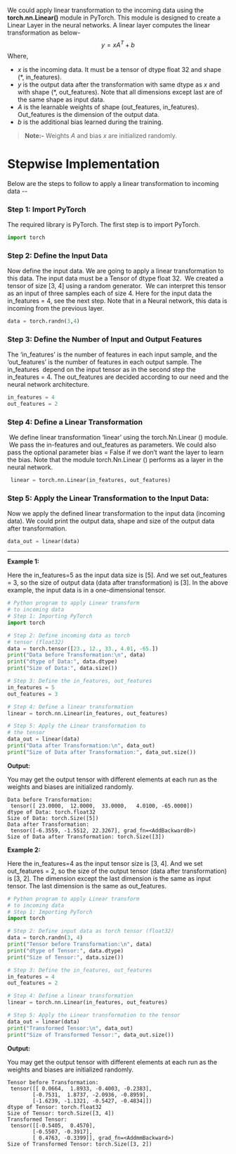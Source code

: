 We could apply linear transformation to the incoming data using the **torch.nn.Linear()** module in PyTorch. This module is designed to create a Linear Layer in the neural networks. A linear layer computes the linear transformation as below-
$$
y= xA^T + b
$$
Where,
- $x$ is the incoming data. It must be a tensor of dtype float 32 and shape (*, in_features). 
- $y$ is the output data after the transformation with same dtype as $x$ and with shape (*, out_features). Note that all dimensions except last are of the same shape as input data.
- $A$ is the learnable weights of shape (out_features, in_features). Out_features is the dimension of the output data. 
- $b$ is the additional bias learned during the training.

>**Note:-** Weights $A$ and bias $x$ are initialized randomly.
# Stepwise Implementation
Below are the steps to follow to apply a linear transformation to incoming data --

### Step 1: Import PyTorch
The required library is PyTorch. The first step is to import PyTorch.
```python
import torch
```
### Step 2: Define the Input Data
Now define the input data. We are going to apply a linear transformation to this data. The input data must be a Tensor of dtype float 32.  We created a tensor of size [3, 4] using a random generator.  We can interpret this tensor as an input of three samples each of size 4. Here for the input data the in_features = 4, see the next step. Note that in a Neural network, this data is incoming from the previous layer.

```python
data = torch.randn(3,4)
```

### Step 3: Define the Number of Input and Output Features

The ‘in_features’ is the number of features in each input sample, and the ‘out_features’ is the number of features in each output sample. The in_features  depend on the input tensor as in the second step the in_features = 4. The out_features are decided according to our need and the neural network architecture.

```python
in_features = 4
out_features = 2
```

### Step 4: Define a Linear Transformation

 We define linear transformation ‘linear’ using the torch.Nn.Linear () module.  We pass the in-features and out_features as parameters. We could also pass the optional parameter bias = False if we don’t want the layer to learn the bias. Note that the module torch.Nn.Linear () performs as a layer in the neural network.
```python
 linear = torch.nn.Linear(in_features, out_features)
```

### Step 5: Apply the Linear Transformation to the Input Data:

Now we apply the defined linear transformation to the input data (incoming data). We could print the output data, shape and size of the output data after transformation.
```python
data_out = linear(data)
```

---
**Example 1:**

Here the in_features=5 as the input data size is [5]. And we set out_features = 3, so the size of output data (data after transformation) is [3]. In the above example, the input data is in a one-dimensional tensor.
```python
# Python program to apply Linear transform 
# to incoming data 
# Step 1: Importing PyTorch 
import torch 

# Step 2: Define incoming data as torch 
# tensor (float32) 
data = torch.tensor([23., 12., 33., 4.01, -65.]) 
print("Data before Transformation:\n", data) 
print("dtype of Data:", data.dtype) 
print("Size of Data:", data.size()) 

# Step 3: Define the in_features, out_features 
in_features = 5
out_features = 3

# Step 4: Define a linear transformation 
linear = torch.nn.Linear(in_features, out_features) 

# Step 5: Apply the Linear transformation to 
# the tensor 
data_out = linear(data) 
print("Data after Transformation:\n", data_out) 
print("Size of Data after Transformation:", data_out.size()) 

```

**Output:**

You may get the output tensor with different elements at each run as the weights and biases are initialized randomly.
```
Data before Transformation:
 tensor([ 23.0000,  12.0000,  33.0000,   4.0100, -65.0000])
dtype of Data: torch.float32
Size of Data: torch.Size([5])
Data after Transformation:
 tensor([-6.3559, -1.5512, 22.3267], grad_fn=<AddBackward0>)
Size of Data after Transformation: torch.Size([3])
```
**Example 2:**

Here the in_features=4 as the input tensor size is [3, 4]. And we set out_features = 2, so the size of the output tensor (data after transformation) is [3, 2]. The dimension except the last dimension is the same as input tensor. The last dimension is the same as out_features.
```python
# Python program to apply Linear transform 
# to incoming data 
# Step 1: Importing PyTorch 
import torch 

# Step 2: Define input data as torch tensor (float32) 
data = torch.randn(3, 4) 
print("Tensor before Transformation:\n", data) 
print("dtype of Tensor:", data.dtype) 
print("Size of Tensor:", data.size()) 

# Step 3: Define the in_features, out_features 
in_features = 4
out_features = 2

# Step 4: Define a linear transformation 
linear = torch.nn.Linear(in_features, out_features) 

# Step 5: Apply the Linear transformation to the tensor 
data_out = linear(data) 
print("Transformed Tensor:\n", data_out) 
print("Size of Transformed Tensor:", data_out.size()) 
```

**Output:** 

You may get the output tensor with different elements at each run as the weights and biases are initialized randomly.
```
Tensor before Transformation:
 tensor([[ 0.0664,  1.8933, -0.4003, -0.2383],
        [-0.7531,  1.8737, -2.0936, -0.8959],
        [-1.6239, -1.1321, -0.5427, -0.4834]])
dtype of Tensor: torch.float32
Size of Tensor: torch.Size([3, 4])
Transformed Tensor:
 tensor([[-0.5405,  0.4570],
        [-0.5507, -0.3917],
        [ 0.4763, -0.3399]], grad_fn=<AddmmBackward>)
Size of Transformed Tensor: torch.Size([3, 2])
```